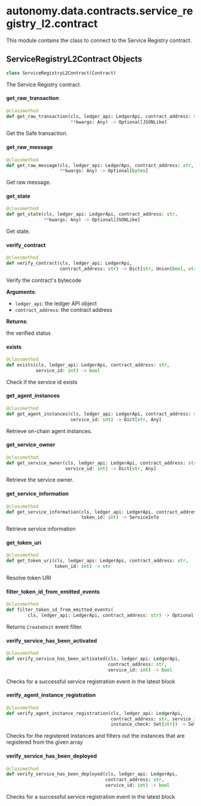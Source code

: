 <a id="autonomy.data.contracts.service_registry_l2.contract"></a>

# autonomy.data.contracts.service`_`registry`_`l2.contract

This module contains the class to connect to the Service Registry contract.

<a id="autonomy.data.contracts.service_registry_l2.contract.ServiceRegistryL2Contract"></a>

## ServiceRegistryL2Contract Objects

```python
class ServiceRegistryL2Contract(Contract)
```

The Service Registry contract.

<a id="autonomy.data.contracts.service_registry_l2.contract.ServiceRegistryL2Contract.get_raw_transaction"></a>

#### get`_`raw`_`transaction

```python
@classmethod
def get_raw_transaction(cls, ledger_api: LedgerApi, contract_address: str,
                        **kwargs: Any) -> Optional[JSONLike]
```

Get the Safe transaction.

<a id="autonomy.data.contracts.service_registry_l2.contract.ServiceRegistryL2Contract.get_raw_message"></a>

#### get`_`raw`_`message

```python
@classmethod
def get_raw_message(cls, ledger_api: LedgerApi, contract_address: str,
                    **kwargs: Any) -> Optional[bytes]
```

Get raw message.

<a id="autonomy.data.contracts.service_registry_l2.contract.ServiceRegistryL2Contract.get_state"></a>

#### get`_`state

```python
@classmethod
def get_state(cls, ledger_api: LedgerApi, contract_address: str,
              **kwargs: Any) -> Optional[JSONLike]
```

Get state.

<a id="autonomy.data.contracts.service_registry_l2.contract.ServiceRegistryL2Contract.verify_contract"></a>

#### verify`_`contract

```python
@classmethod
def verify_contract(cls, ledger_api: LedgerApi,
                    contract_address: str) -> Dict[str, Union[bool, str]]
```

Verify the contract's bytecode

**Arguments**:

- `ledger_api`: the ledger API object
- `contract_address`: the contract address

**Returns**:

the verified status

<a id="autonomy.data.contracts.service_registry_l2.contract.ServiceRegistryL2Contract.exists"></a>

#### exists

```python
@classmethod
def exists(cls, ledger_api: LedgerApi, contract_address: str,
           service_id: int) -> bool
```

Check if the service id exists

<a id="autonomy.data.contracts.service_registry_l2.contract.ServiceRegistryL2Contract.get_agent_instances"></a>

#### get`_`agent`_`instances

```python
@classmethod
def get_agent_instances(cls, ledger_api: LedgerApi, contract_address: str,
                        service_id: int) -> Dict[str, Any]
```

Retrieve on-chain agent instances.

<a id="autonomy.data.contracts.service_registry_l2.contract.ServiceRegistryL2Contract.get_service_owner"></a>

#### get`_`service`_`owner

```python
@classmethod
def get_service_owner(cls, ledger_api: LedgerApi, contract_address: str,
                      service_id: int) -> Dict[str, Any]
```

Retrieve the service owner.

<a id="autonomy.data.contracts.service_registry_l2.contract.ServiceRegistryL2Contract.get_service_information"></a>

#### get`_`service`_`information

```python
@classmethod
def get_service_information(cls, ledger_api: LedgerApi, contract_address: str,
                            token_id: int) -> ServiceInfo
```

Retrieve service information

<a id="autonomy.data.contracts.service_registry_l2.contract.ServiceRegistryL2Contract.get_token_uri"></a>

#### get`_`token`_`uri

```python
@classmethod
def get_token_uri(cls, ledger_api: LedgerApi, contract_address: str,
                  token_id: int) -> str
```

Resolve token URI

<a id="autonomy.data.contracts.service_registry_l2.contract.ServiceRegistryL2Contract.filter_token_id_from_emitted_events"></a>

#### filter`_`token`_`id`_`from`_`emitted`_`events

```python
@classmethod
def filter_token_id_from_emitted_events(
        cls, ledger_api: LedgerApi, contract_address: str) -> Optional[int]
```

Returns `CreateUnit` event filter.

<a id="autonomy.data.contracts.service_registry_l2.contract.ServiceRegistryL2Contract.verify_service_has_been_activated"></a>

#### verify`_`service`_`has`_`been`_`activated

```python
@classmethod
def verify_service_has_been_activated(cls, ledger_api: LedgerApi,
                                      contract_address: str,
                                      service_id: int) -> bool
```

Checks for a successful service registration event in the latest block

<a id="autonomy.data.contracts.service_registry_l2.contract.ServiceRegistryL2Contract.verify_agent_instance_registration"></a>

#### verify`_`agent`_`instance`_`registration

```python
@classmethod
def verify_agent_instance_registration(cls, ledger_api: LedgerApi,
                                       contract_address: str, service_id: int,
                                       instance_check: Set[str]) -> Set[str]
```

Checks for the registered instances and filters out the instances that are registered from the given array

<a id="autonomy.data.contracts.service_registry_l2.contract.ServiceRegistryL2Contract.verify_service_has_been_deployed"></a>

#### verify`_`service`_`has`_`been`_`deployed

```python
@classmethod
def verify_service_has_been_deployed(cls, ledger_api: LedgerApi,
                                     contract_address: str,
                                     service_id: int) -> bool
```

Checks for a successful service registration event in the latest block

